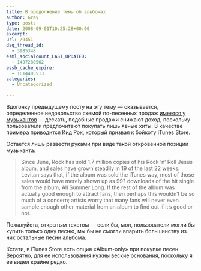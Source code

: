 ```yaml
---
title: В продолжение темы об альбомах
author: Gray
type: posts
date: 2008-09-01T10:25:28+00:00
excerpt:
url: /9451
dsq_thread_id:
  - 3985348
esml_socialcount_LAST_UPDATED:
  - 1497280562
essb_cache_expire:
  - 1614405513
categories:
  - Uncategorized

---
```








Вдогонку предыдущему посту на эту тему &#8212; оказывается, определенное недовольство схемой по-песенных продаж <a href="http://arstechnica.com/news.ars/post/20080828-album-loving-artists-blame-itunes-for-changed-music-tastes.html" target="_blank">имеется у музыкантов</a> &#8212; дескать, подобные продажи снижают доход, поскольку пользователи предпочитают покупать лишь явные хиты. В качестве примера приводится Кид Рок, который призвал к бойкоту iTunes Store.

Остается лишь развести руками при виде такой откровенной позиции музыканта:

> Since June, Rock has sold 1.7 million copies of his Rock &#8216;n&#8217; Roll Jesus album, and sales have grown steadily in 19 of the last 22 weeks. Levitan says that, if the album was sold the iTunes way, most of those sales would have merely shown up as 99? downloads of the hit single from the album, All Summer Long. If the rest of the album was actually good enough to attract fans, then perhaps this wouldn&#8217;t be so much of a concern; artists worry that many fans will never even sample enough other material from an album to find out if it&#8217;s good or not.

Пожалуйста, открытым текстом &#8212; если бы, мол, пользователи могли бы купить только одну песню, мы бы не смогли впарить большинству из них остальные песни альбома.

Кстати, в iTunes Store есть опция &#171;Album-only&#187; при покупке песен. Вероятно, для ее использования нужны веские основания, поскольку я ее видел крайне редко.